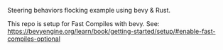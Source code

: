 Steering behaviors flocking example using bevy & Rust.

This repo is setup for Fast Compiles with bevy. See: https://bevyengine.org/learn/book/getting-started/setup/#enable-fast-compiles-optional
